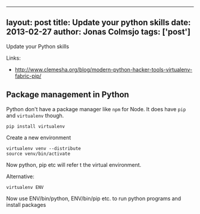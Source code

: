 
---
layout: post
title: Update your python skills
date: 2013-02-27
author: Jonas Colmsjo
tags: ['post']
---

Update your Python skills




Links:

* http://www.clemesha.org/blog/modern-python-hacker-tools-virtualenv-fabric-pip/


## Package management in Python

Python don't have a package manager like `npm` for Node. It does have `pip` and 
`virtualenv` though.

```
pip install virtualenv
```

Create a new environment

```
virtualenv venv --distribute
source venv/bin/activate
```

Now python, pip etc will refer t the virtual environment.

Alternative:

```
virtualenv ENV
```

Now use ENV/bin/python, ENV/bin/pip etc. to run python programs and install packages

